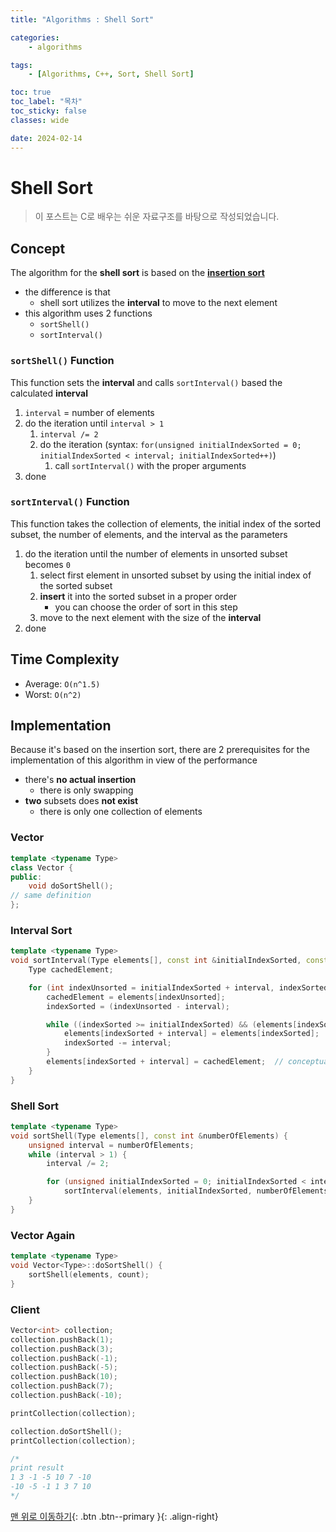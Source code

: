 ```yaml
---
title: "Algorithms : Shell Sort"

categories:
    - algorithms

tags:
    - [Algorithms, C++, Sort, Shell Sort]

toc: true
toc_label: "목차"
toc_sticky: false
classes: wide

date: 2024-02-14
---
```


# Shell Sort

> 이 포스트는 C로 배우는 쉬운 자료구조를 바탕으로 작성되었습니다.

## Concept
The algorithm for the **shell sort** is based on the [**insertion sort**](https://sadoe3.github.io/algorithms/algorithms-SortInsertion/)
- the difference is that
    * shell sort utilizes the **interval** to move to the next element
- this algorithm uses 2 functions
    * `sortShell()`
    * `sortInterval()`

### `sortShell()` Function
This function sets the **interval** and calls `sortInterval()` based the calculated **interval**
1. `interval` = number of elements
2. do the iteration until `interval > 1`
    1. `interval /= 2`
    2. do the iteration (syntax: `for(unsigned initialIndexSorted = 0; initialIndexSorted < interval; initialIndexSorted++)`)
        1. call `sortInterval()` with the proper arguments 
3. done

### `sortInterval()` Function
This function takes the collection of elements, the initial index of the sorted subset, the number of elements, and the interval as the parameters
1. do the iteration until the number of elements in unsorted subset becomes `0`
    1. select first element in unsorted subset by using the initial index of the sorted subset
    2. **insert** it into the sorted subset in a proper order
        + you can choose the order of sort in this step
    3. move to the next element with the size of the **interval**
2. done


## Time Complexity
- Average: `O(n^1.5)`
- Worst: `O(n^2)`


## Implementation
Because it's based on the insertion sort, there are 2 prerequisites for the implementation of this algorithm in view of the performance
- there's **no actual insertion**
    * there is only swapping
- **two** subsets does **not exist**
    * there is only one collection of elements 

### Vector
```c++
template <typename Type>
class Vector {
public:
    void doSortShell();
// same definition
};
```

### Interval Sort
```c++
template <typename Type>
void sortInterval(Type elements[], const int &initialIndexSorted, const int &numberOfElements, const int &interval) {
    Type cachedElement;

    for (int indexUnsorted = initialIndexSorted + interval, indexSorted; indexUnsorted < numberOfElements; indexUnsorted += interval) {
        cachedElement = elements[indexUnsorted];
        indexSorted = (indexUnsorted - interval);

        while ((indexSorted >= initialIndexSorted) && (elements[indexSorted] >= cachedElement)) {
            elements[indexSorted + interval] = elements[indexSorted];
            indexSorted -= interval;
        }
        elements[indexSorted + interval] = cachedElement;  // conceptual insertion
    }
}
```

### Shell Sort
```c++
template <typename Type>
void sortShell(Type elements[], const int &numberOfElements) {
    unsigned interval = numberOfElements;
    while (interval > 1) {
        interval /= 2;

        for (unsigned initialIndexSorted = 0; initialIndexSorted < interval; initialIndexSorted++)
            sortInterval(elements, initialIndexSorted, numberOfElements, interval);
    }
}

```

### Vector Again
```c++
template <typename Type>
void Vector<Type>::doSortShell() {
    sortShell(elements, count);
}
```

### Client
```c++
Vector<int> collection;
collection.pushBack(1);
collection.pushBack(3);
collection.pushBack(-1);
collection.pushBack(-5);
collection.pushBack(10);
collection.pushBack(7);
collection.pushBack(-10);

printCollection(collection);

collection.doSortShell();
printCollection(collection);

/*
print result
1 3 -1 -5 10 7 -10
-10 -5 -1 1 3 7 10
*/
```


[맨 위로 이동하기](#){: .btn .btn--primary }{: .align-right}